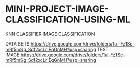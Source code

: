# MINI-PROJECT-IMAGE-CLASSIFICATION-USING-ML
KNN CLASSIFIER IMAGE CLASSIFICATION



DATA SETS:https://drive.google.com/drive/folders/1ui-Fz1Sc-mRf5mSg_Sdf2xcLrIEqGnMH?usp=sharing
TEST IMAGE:https://drive.google.com/drive/folders/1ui-Fz1Sc-mRf5mSg_Sdf2xcLrIEqGnMH?usp=sharing
